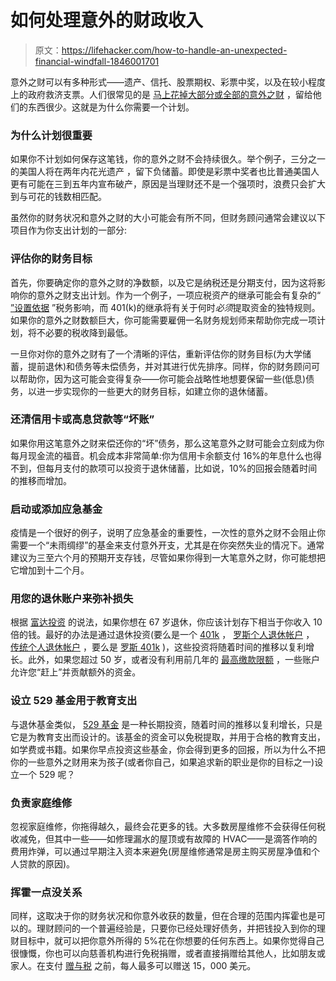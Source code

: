 # 如何处理意外的财政收入

> 原文：<https://lifehacker.com/how-to-handle-an-unexpected-financial-windfall-1846001701>

意外之财可以有多种形式——遗产、信托、股票期权、彩票中奖，以及在较小程度上的政府救济支票。人们很常见的是 [马上花掉大部分或全部的意外之财](https://www.marketwatch.com/story/what-would-you-do-with-a-500-windfall-most-peoples-reactions-may-surprise-you-2018-03-13) ，留给他们的东西很少。这就是为什么你需要一个计划。



### **为什么计划很重要**

如果你不计划如何保存这笔钱，你的意外之财不会持续很久。举个例子，三分之一的美国人将在两年内花光遗产 ，留下负储蓄。即使是彩票中奖者也比普通美国人更有可能在三到五年内宣布破产，原因是当理财还不是一个强项时，浪费只会扩大到与可花的钱数相匹配。

虽然你的财务状况和意外之财的大小可能会有所不同，但财务顾问通常会建议以下项目作为你支出计划的一部分:

### **评估你的财务目标**

首先，你要确定你的意外之财的净数额，以及它是纳税还是分期支付，因为这将影响你的意外之财支出计划。作为一个例子，一项应税资产的继承可能会有复杂的“ [”设置依据](https://www.investopedia.com/terms/s/stepupinbasis.asp#:~:text=A%20step%2Dup%20in%20basis%20is%20the%20readjustment%20of%20the,is%20considered%20for%20tax%20purposes.&text=The%20asset%20receives%20a%20step,capital%20gains%20tax%20is%20minimized.) ”税务影响，而 401(k)的继承将有关于何时*必须*提取资金的独特规则。如果你的意外之财数额巨大，你可能需要雇佣一名财务规划师来帮助你完成一项计划，将不必要的税收降到最低。

一旦你对你的意外之财有了一个清晰的评估，重新评估你的财务目标(为大学储蓄，提前退休)和债务等未偿债务，并对其进行优先排序。同样，你的财务顾问可以帮助你，因为这可能会变得复杂——你可能会战略性地想要保留一些(低息)债务，以进一步实现你的一些更大的财务目标，如建立你的退休储蓄。

### **还清信用卡或高息贷款等“坏账”**

如果你用这笔意外之财来偿还你的“坏”债务，那么这笔意外之财可能会立刻成为你每月现金流的福音。机会成本非常简单:你为信用卡余额支付 16%的年息什么也得不到，但每月支付的款项可以投资于退休储蓄，比如说，10%的回报会随着时间的推移而增加。

### **启动或添加应急基金**

疫情是一个很好的例子，说明了应急基金的重要性，一次性的意外之财不会阻止你需要一个“未雨绸缪”的基金来支付意外开支，尤其是在你突然失业的情况下。通常建议为三至六个月的预期开支存钱，尽管如果你得到一大笔意外之财，你可能想把它增加到十二个月。

### **用您的退休账户来弥补损失**

根据 [富达投资](https://www.fidelity.com/viewpoints/retirement/how-much-do-i-need-to-retire) 的说法，如果你想在 67 岁退休，你应该计划存下相当于你收入 10 倍的钱。最好的办法是通过退休投资(要么是一个 [401k](https://www.investopedia.com/terms/1/401kplan.asp) ， [罗斯个人退休帐户](https://www.investopedia.com/terms/r/roth401k.asp) ， [传统个人退休帐户](https://www.investopedia.com/terms/t/traditionalira.asp) ，要么是 [罗斯 401k](https://www.investopedia.com/terms/r/roth401k.asp) )，这些投资将随着时间的推移以复利增长。此外，如果您超过 50 岁，或者没有利用前几年的 [最高缴款限额](https://www.moneycrashers.com/maximum-401k-roth-ira-contribution-limits/) ，一些账户允许您“赶上”并贡献额外的资金。

### **设立 529 基金用于教育支出**

与退休基金类似， [529 基金](https://lifehacker.com/how-to-open-a-529-college-savings-plan-for-your-kid-1797609312) 是一种长期投资，随着时间的推移以复利增长，只是它是为教育支出而设计的。该基金的资金可以免税提取，并用于合格的教育支出，如学费或书籍。如果你早点投资这些基金，你会得到更多的回报，所以为什么不把你的一些意外之财用来为孩子(或者你自己，如果追求新的职业是你的目标之一)设立一个 529 呢？

### **负责家庭维修**

忽视家庭维修，你拖得越久，最终会花更多的钱。大多数房屋维修不会获得任何税收减免，但其中一些——如修理漏水的屋顶或有故障的 HVAC——是滴答作响的费用炸弹，可以通过早期注入资本来避免(房屋维修通常是房主购买房屋净值和个人贷款的原因)。

### **挥霍一点没关系**

同样，这取决于你的财务状况和你意外收获的数量，但在合理的范围内挥霍也是可以的。理财顾问的一个普遍经验是，只要你已经处理好债务，并把钱投入到你的理财目标中，就可以把你意外所得的 5%花在你想要的任何东西上。如果你觉得自己很慷慨，你也可以向慈善机构进行免税捐赠，或者直接捐赠给其他人，比如朋友或家人。在支付 [赠与税](https://www.nerdwallet.com/article/taxes/gift-tax-rate) 之前，每人最多可以赠送 15，000 美元。